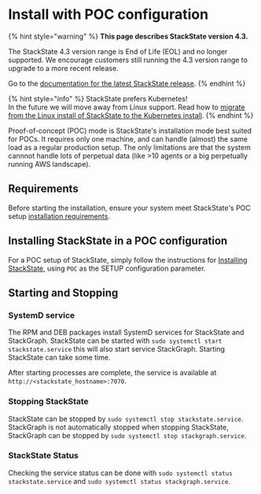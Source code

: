 # Install with POC configuration

{% hint style="warning" %}
**This page describes StackState version 4.3.**

The StackState 4.3 version range is End of Life (EOL) and no longer supported. We encourage customers still running the 4.3 version range to upgrade to a more recent release.

Go to the [documentation for the latest StackState release](https://docs.stackstate.com/).
{% endhint %}

{% hint style="info" %}
StackState prefers Kubernetes!  
In the future we will move away from Linux support. Read how to [migrate from the Linux install of StackState to the Kubernetes install](../kubernetes_install/migrate_from_linux.md).
{% endhint %}

Proof-of-concept \(POC\) mode is StackState's installation mode best suited for POCs. It requires only one machine, and can handle \(almost\) the same load as a regular production setup. The only limitations are that the system cannnot handle lots of perpetual data \(like &gt;10 agents or a big perpetually running AWS landscape\).

## Requirements

Before starting the installation, ensure your system meet StackState's POC setup [installation requirements](../../requirements.md).

## Installing StackState in a POC configuration

For a POC setup of StackState, simply follow the instructions for [Installing StackState](install_stackstate.md), using `POC` as the SETUP configuration parameter.

## Starting and Stopping

### SystemD service

The RPM and DEB packages install SystemD services for StackState and StackGraph. StackState can be started with `sudo systemctl start stackstate.service` this will also start service StackGraph. Starting StackState can take some time.

After starting processes are complete, the service is available at `http://<stackstate_hostname>:7070`.

### Stopping StackState

StackState can be stopped by `sudo systemctl stop stackstate.service`. StackGraph is not automatically stopped when stopping StackState, StackGraph can be stopped by `sudo systemctl stop stackgraph.service`.

### StackState Status

Checking the service status can be done with `sudo systemctl status stackstate.service` and `sudo systemctl status stackgraph.service`.

